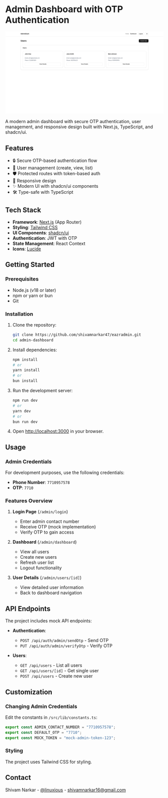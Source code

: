 # Admin Dashboard with OTP Authentication

![Admin Dashboard Screenshot](./public/dashboard.png)

A modern admin dashboard with secure OTP authentication, user management, and responsive design built with Next.js, TypeScript, and shadcn/ui.

## Features

- 🔒 Secure OTP-based authentication flow
- 👥 User management (create, view, list)
- 🛡️ Protected routes with token-based auth
- 📱 Responsive design
- ✨ Modern UI with shadcn/ui components
- 🛠️ Type-safe with TypeScript

## Tech Stack

- **Framework**: [Next.js](https://nextjs.org/) (App Router)
- **Styling**: [Tailwind CSS](https://tailwindcss.com/)
- **UI Components**: [shadcn/ui](https://ui.shadcn.com/)
- **Authentication**: JWT with OTP
- **State Management**: React Context
- **Icons**: [Lucide](https://lucide.dev/)

## Getting Started

### Prerequisites

- Node.js (v18 or later)
- npm or yarn or bun
- Git

### Installation

1. Clone the repository:
   ```bash
   git clone https://github.com/shivamnarkar47/eazradmin.git
   cd admin-dashboard
   ```

2. Install dependencies:
   ```bash
   npm install
   # or
   yarn install
   # or
   bun install
   ```



3. Run the development server:
   ```bash
   npm run dev
   # or
   yarn dev
   # or 
   bun run dev
   ```

5. Open [http://localhost:3000](http://localhost:3000) in your browser.

## Usage

### Admin Credentials
For development purposes, use the following credentials:
- **Phone Number**: `7710957578`
- **OTP**: `7710`


### Features Overview

1. **Login Page** (`/admin/login`)
   - Enter admin contact number
   - Receive OTP (mock implementation)
   - Verify OTP to gain access

2. **Dashboard** (`/admin/dashboard`)
   - View all users
   - Create new users
   - Refresh user list
   - Logout functionality

3. **User Details** (`/admin/users/[id]`)
   - View detailed user information
   - Back to dashboard navigation

## API Endpoints

The project includes mock API endpoints:

- **Authentication**:
  - `POST /api/auth/admin/sendOtp` - Send OTP
  - `PUT /api/auth/admin/verifyOtp` - Verify OTP

- **Users**:
  - `GET /api/users` - List all users
  - `GET /api/users/[id]` - Get single user
  - `POST /api/users` - Create new user


## Customization

### Changing Admin Credentials
Edit the constants in `/src/lib/constants.ts`:
```typescript
export const ADMIN_CONTACT_NUMBER = "7710957578";
export const DEFAULT_OTP = "7710";
export const MOCK_TOKEN = "mock-admin-token-123";
```

### Styling
The project uses Tailwind CSS for styling. 


## Contact

Shivam Narkar - [@linuxious](https://x.com/linuxious) - shivamnarkar16@gmail.com

